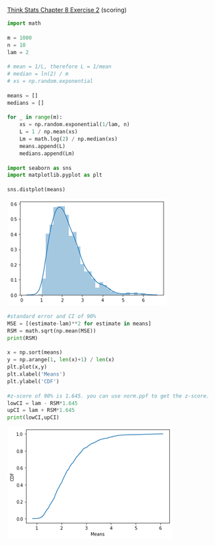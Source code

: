 [Think Stats Chapter 8 Exercise 2](http://greenteapress.com/thinkstats2/html/thinkstats2009.html#toc77) (scoring)

```python
import math

m = 1000
n = 10
lam = 2

# mean = 1/L, therefore L = 1/mean
# median = ln(2) / m
# xs = np.random.exponential

means = []
medians = []

for _ in range(m):
    xs = np.random.exponential(1/lam, n)
    L = 1 / np.mean(xs)
    Lm = math.log(2) / np.median(xs)
    means.append(L)
    medians.append(Lm)

import seaborn as sns
import matplotlib.pyplot as plt

sns.distplot(means)
```
![Distribution](https://github.com/brokengrappler/dsp/blob/master/lessons/statistics/8.2PDF.png)
```python
#standard error and CI of 90%
MSE = [(estimate-lam)**2 for estimate in means]
RSM = math.sqrt(np.mean(MSE))
print(RSM)

x = np.sort(means)
y = np.arange(1, len(x)+1) / len(x)
plt.plot(x,y)
plt.xlabel('Means')
plt.ylabel('CDF')

#z-score of 90% is 1.645. you can use norm.ppf to get the z-score.
lowCI = lam - RSM*1.645
upCI = lam + RSM*1.645
print(lowCI,upCI)
```
![CDF](https://github.com/brokengrappler/dsp/blob/master/lessons/statistics/8.2CDF.png)
